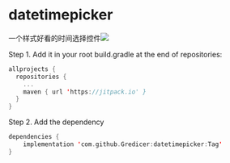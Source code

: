 # datetimepicker
一个样式好看的时间选择控件[![](https://jitpack.io/v/Gredicer/datetimepicker.svg)](https://jitpack.io/#Gredicer/datetimepicker)


Step 1. Add it in your root build.gradle at the end of repositories:
```kotlin
allprojects {
  repositories {
    ...
    maven { url 'https://jitpack.io' }
  }
}
```

Step 2. Add the dependency
```kotlin
dependencies {
	implementation 'com.github.Gredicer:datetimepicker:Tag'
}
```

